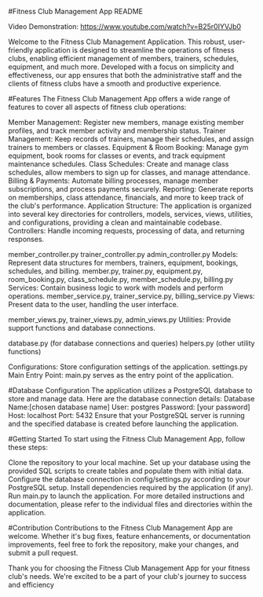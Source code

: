 #Fitness Club Management App README 

Video Demonstration: https://www.youtube.com/watch?v=B25r0IYVJb0

Welcome to the Fitness Club Management Application. This robust, user-friendly application is designed to streamline 
the operations of fitness clubs, enabling efficient management of members, trainers, schedules, equipment, and much more. 
Developed with a focus on simplicity and effectiveness, our app ensures that both the administrative staff and the 
clients of fitness clubs have a smooth and productive experience.

#Features 
The Fitness Club Management App offers a wide range of features to cover all aspects of fitness club operations:

Member Management: Register new members, manage existing member profiles, and track member activity and membership status. 
Trainer Management: Keep records of trainers, manage their schedules, and assign trainers to members or classes. 
Equipment & Room Booking: Manage gym equipment, book rooms for classes or events, and track equipment maintenance schedules. 
Class Schedules: Create and manage class schedules, allow members to sign up for classes, and manage attendance. 
Billing & Payments: Automate billing processes, manage member subscriptions, and process payments securely. 
Reporting: Generate reports on memberships, class attendance, financials, and more to keep track of the club's performance. 
Application Structure: The application is organized into several key directories for controllers, models, services, views, utilities, and configurations, providing a clean and maintainable codebase.
Controllers: Handle incoming requests, processing of data, and returning responses.

member_controller.py trainer_controller.py admin_controller.py 
Models: Represent data structures for members, trainers, equipment, bookings, schedules, and billing.
member.py, trainer.py, equipment.py, room_booking.py, class_schedule.py, member_schedule.py, billing.py 
Services: Contain business logic to work with models and perform operations.
member_service.py, trainer_service.py, billing_service.py 
Views: Present data to the user, handling the user interface.

member_views.py, trainer_views.py, admin_views.py 
Utilities: Provide support functions and database connections.

database.py (for database connections and queries) helpers.py (other utility functions) 

Configurations: Store configuration settings of the application.
settings.py Main Entry Point: main.py serves as the entry point of the application.

#Database 
Configuration The application utilizes a PostgreSQL database to store and manage data. Here are the database connection details:
Database Name:[chosen database name]
User: postgres 
Password: [your password]
Host: localhost 
Port: 5432 Ensure that your PostgreSQL server is running and the specified database is created before launching the application.


#Getting Started To start using the Fitness Club Management App, follow these steps:

Clone the repository to your local machine. Set up your database using the provided SQL scripts to create tables and populate them with initial data. 
Configure the database connection in config/settings.py according to your PostgreSQL setup. Install dependencies required by the application (if any). 
Run main.py to launch the application. For more detailed instructions and documentation, 
please refer to the individual files and directories within the application.

#Contribution Contributions to the Fitness Club Management App are welcome. 
Whether it's bug fixes, feature enhancements, or documentation improvements, feel free to fork the repository, make your changes, and submit a pull request.

Thank you for choosing the Fitness Club Management App for your fitness club's needs. We're excited to be a part of your club's journey to success and efficiency
